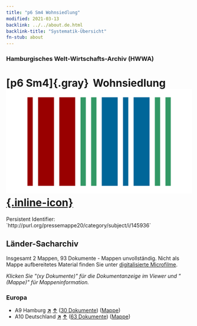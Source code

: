 ```yaml
---
title: "p6 Sm4 Wohnsiedlung"
modified: 2021-03-13
backlink: ../../about.de.html
backlink-title: "Systematik-Übersicht"
fn-stub: about
---
```


### Hamburgisches Welt-Wirtschafts-Archiv (HWWA)

# [p6 Sm4]{.gray}&#8201; Wohnsiedlung &#160; [![Wikidata](/images/Wikidata-logo.svg "Wikidata"){.inline-icon}](http://www.wikidata.org/entity/Q104711363)

<div class="hint">Persistent Identifier: `http://purl.org/pressemappe20/category/subject/i/145936`</div>







## Länder-Sacharchiv




Insgesamt 2 Mappen, 93 Dokumente - Mappen unvollständig.
Nicht als Mappe aufbereitetes Material finden Sie unter [digitalisierte Microfilme](/film/h1_sh.de.html).

_Klicken Sie "(xy Dokumente)" für die Dokumentanzeige im Viewer und "(Mappe)" für Mappeninformation._




### Europa

- A9 Hamburg [**&nearr;**](../../../geo/i/140905/about.de.html "Hamburg (alle Mappen)") [**&uarr;**](../../../geo/about.de.html#A9 "Ländersystematik") (<a href="https://pm20.zbw.eu/iiifview/folder/sh/140905,145936" title="über: Hamburg : Wohnsiedlung" target="_blank">30 Dokumente</a>) ([Mappe](../../../../folder/sh/1409xx/140905/1459xx/145936/about.de.html))
- A10 Deutschland [**&nearr;**](../../../geo/i/126128/about.de.html "Deutschland (alle Mappen)") [**&uarr;**](../../../geo/about.de.html#A10 "Ländersystematik") (<a href="https://pm20.zbw.eu/iiifview/folder/sh/126128,145936" title="über: Deutschland : Wohnsiedlung" target="_blank">63 Dokumente</a>) ([Mappe](../../../../folder/sh/1261xx/126128/1459xx/145936/about.de.html))








